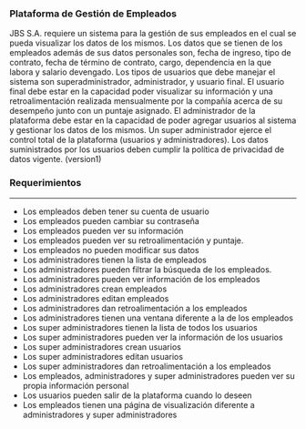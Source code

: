 ### Plataforma de Gestión de Empleados
 
JBS S.A. requiere un sistema para la gestión de sus empleados en el cual se pueda visualizar los datos de los mismos.
Los datos que se tienen de los empleados además de sus datos personales son, fecha de ingreso, tipo de contrato, fecha de término de contrato, cargo, dependencia en la que labora y salario devengado.
Los tipos de usuarios que debe manejar el sistema son superadministrador, administrador, y usuario final.
El usuario final debe estar en la capacidad poder visualizar su información y una retroalimentación realizada mensualmente por la compañía acerca de su desempeño junto con un puntaje asignado.
El administrador de la plataforma debe estar en la capacidad de poder agregar usuarios al sistema y gestionar los datos de los mismos.
Un super administrador ejerce el control total de la plataforma (usuarios y administradores).
Los datos suministrados por los usuarios deben cumplir la política de privacidad de datos vigente. (version1)


### Requerimientos

------------

- Los empleados deben tener su cuenta de usuario
- Los empleados pueden cambiar su contraseña
- Los empleados pueden ver su información 
- Los empleados pueden ver su retroalimentación y puntaje.
- Los empleados no pueden modificar sus datos
- Los administradores tienen la lista de empleados
- Los administradores pueden filtrar la búsqueda de los empleados.
- Los administradores pueden ver información de los empleados
- Los administradores crean empleados
- Los administradores editan empleados
- Los administradores dan retroalimentación a los empleados
- Los administradores tienen una ventana diferente a la de los empleados
- Los super administradores tienen la lista de todos los usuarios
- Los super administradores pueden ver la información de los usuarios
- Los super administradores crean usuarios
- Los super administradores editan usuarios
- Los super administradores dan retroalimentación a los empleados
- Los empleados, administradores y super administradores pueden ver su propia información personal
- Los usuarios pueden salir de la plataforma cuando lo deseen
- Los empleados tienen una página de visualización diferente a administradores y super administradores


